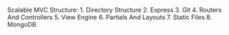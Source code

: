 Scalable MVC Structure:
    1. Directory Structure
    2. Express
    3. Git
    4. Routers And Controllers
    5. View Engine
    6. Partials And Layouts
    7. Static Files
    8. MongoDB